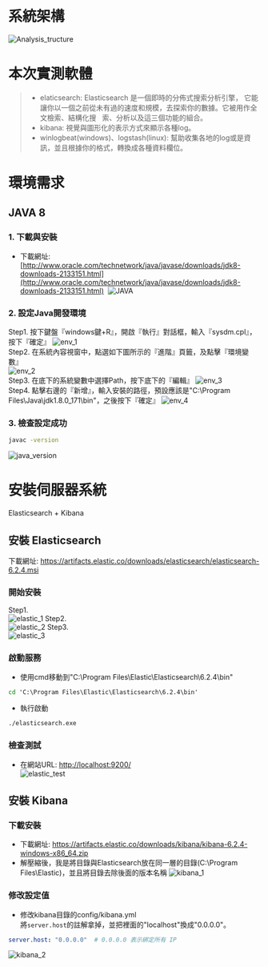 # 系統架構
![Analysis_tructure](images/Analysis_tructure.jpg)

# 本次實測軟體
> - elaticsearch: Elasticsearch 是一個即時的分佈式搜索分析引擎， 它能讓你以一個之前從未有過的速度和規模，去探索你的數據。它被用作全文檢索、結構化搜   索、分析以及這三個功能的組合。
> - kibana: 視覺與圖形化的表示方式來顯示各種log。
> - winlogbeat(windows)、logstash(linux): 幫助收集各地的log或是資訊，並且根據你的格式，轉換成各種資料欄位。

# 環境需求
## JAVA 8
### 1. 下載與安裝
- 下載網址: [http://www.oracle.com/technetwork/java/javase/downloads/jdk8-downloads-2133151.html](http://www.oracle.com/technetwork/java/javase/downloads/jdk8-downloads-2133151.html)
  ![JAVA](images/java.PNG)
### 2. 設定Java開發環境
Step1. 按下鍵盤『windows鍵+R』，開啟『執行』對話框，輸入『sysdm.cpl』，按下『確定』
![env_1](images/env_1.PNG)  
Step2. 在系統內容視窗中，點選如下圖所示的『進階』頁籤，及點擊『環境變數』  
![env_2](images/env_2.PNG)  
Step3. 在底下的系統變數中選擇Path，按下底下的『編輯』
![env_3](images/env_3.PNG)  
Step4. 點擊右邊的『新增』，輸入安裝的路徑，預設應該是"C:\Program Files\Java\jdk1.8.0_171\bin"，之後按下『確定』 
![env_4](images/env_4.PNG)   
### 3. 檢查設定成功
```cmd
javac -version
```
![java_version](images/java_version.PNG)

# 安裝伺服器系統
Elasticsearch + Kibana
## 安裝 Elasticsearch
下載網址: https://artifacts.elastic.co/downloads/elasticsearch/elasticsearch-6.2.4.msi
### 開始安裝
Step1.  
![elastic_1](images/elastic_1.PNG)
Step2.  
![elastic_2](images/elastic_2.PNG)
Step3.  
![elastic_3](images/elastic_3.PNG)
### 啟動服務
- 使用cmd移動到"C:\Program Files\Elastic\Elasticsearch\6.2.4\bin"
```cmd
cd 'C:\Program Files\Elastic\Elasticsearch\6.2.4\bin'
```
- 執行啟動
```cmd
./elasticsearch.exe
```
### 檢查測試
- 在網站URL: [http://localhost:9200/](http://localhost:9200/)   
![elastic_test](images/elastic_test.PNG)

## 安裝 Kibana
### 下載安裝
- 下載網址: https://artifacts.elastic.co/downloads/kibana/kibana-6.2.4-windows-x86_64.zip
- 解壓縮後，我是將目錄與Elasticsearch放在同一層的目錄(C:\Program Files\Elastic)，並且將目錄去除後面的版本名稱
![kibana_1](images/kibana_1.PNG)
### 修改設定值
- 修改kibana目錄的config/kibana.yml  
將`server.host`的註解拿掉，並把裡面的"localhost"換成"0.0.0.0"。
```yml
server.host: "0.0.0.0"  # 0.0.0.0 表示綁定所有 IP
```
![kibana_2](images/kibana_2.PNG)




